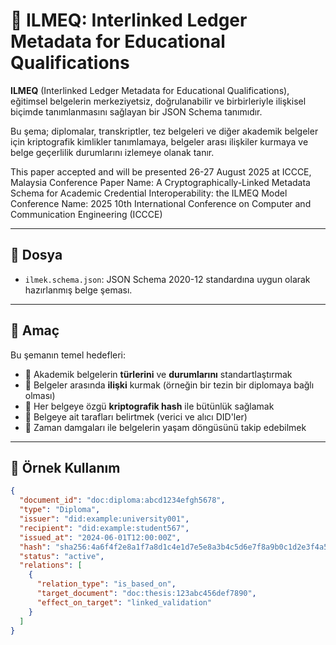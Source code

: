 # 📘 ILMEQ: Interlinked Ledger Metadata for Educational Qualifications

**ILMEQ** (Interlinked Ledger Metadata for Educational Qualifications), eğitimsel belgelerin merkeziyetsiz, doğrulanabilir ve birbirleriyle ilişkisel biçimde tanımlanmasını sağlayan bir JSON Schema tanımıdır.

Bu şema; diplomalar, transkriptler, tez belgeleri ve diğer akademik belgeler için kriptografik kimlikler tanımlamaya, belgeler arası ilişkiler kurmaya ve belge geçerlilik durumlarını izlemeye olanak tanır.

This paper accepted and will be presented 26-27 August 2025 at ICCCE, Malaysia
Conference Paper Name: A Cryptographically-Linked Metadata Schema for Academic Credential Interoperability: the ILMEQ Model
Conference Name: 2025 10th International Conference on Computer and Communication Engineering (ICCCE)

---

## 📂 Dosya

- `ilmek.schema.json`: JSON Schema 2020-12 standardına uygun olarak hazırlanmış belge şeması.

---

## 🎯 Amaç

Bu şemanın temel hedefleri:

- 📄 Akademik belgelerin **türlerini** ve **durumlarını** standartlaştırmak
- 🔗 Belgeler arasında **ilişki** kurmak (örneğin bir tezin bir diplomaya bağlı olması)
- 🔐 Her belgeye özgü **kriptografik hash** ile bütünlük sağlamak
- 🧾 Belgeye ait tarafları belirtmek (verici ve alıcı DID'ler)
- 📅 Zaman damgaları ile belgelerin yaşam döngüsünü takip edebilmek

---

## 🧱 Örnek Kullanım

```json
{
  "document_id": "doc:diploma:abcd1234efgh5678",
  "type": "Diploma",
  "issuer": "did:example:university001",
  "recipient": "did:example:student567",
  "issued_at": "2024-06-01T12:00:00Z",
  "hash": "sha256:4a6f4f2e8a1f7a8d1c4e1d7e5e8a3b4c5d6e7f8a9b0c1d2e3f4a5b6c7d8e9f00",
  "status": "active",
  "relations": [
    {
      "relation_type": "is_based_on",
      "target_document": "doc:thesis:123abc456def7890",
      "effect_on_target": "linked_validation"
    }
  ]
}

